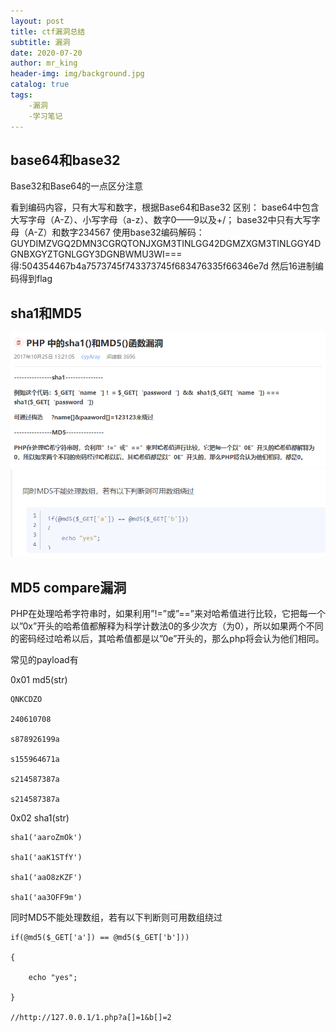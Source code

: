 ```yaml
---
layout: post
title: ctf漏洞总结
subtitle: 漏洞
date: 2020-07-20
author: mr_king
header-img: img/background.jpg
catalog: true
tags: 
    -漏洞
    -学习笔记
---
```


## base64和base32

Base32和Base64的一点区分注意

看到编码内容，只有大写和数字，根据Base64和Base32 区别：
base64中包含大写字母（A-Z）、小写字母（a-z）、数字0——9以及+/；
base32中只有大写字母（A-Z）和数字234567
使用base32编码解码：
GUYDIMZVGQ2DMN3CGRQTONJXGM3TINLGG42DGMZXGM3TINLGGY4DGNBXGYZTGNLGGY3DGNBWMU3WI===
得:504354467b4a7573745f743373745f683476335f66346e7d
然后16进制编码得到flag



## sha1和MD5
![](https://raw.githubusercontent.com/MrKing00/imagine/master/img20190728133015.png)
![](https://raw.githubusercontent.com/MrKing00/imagine/master/img20190728133212.png)


## MD5 compare漏洞

PHP在处理哈希字符串时，如果利用”!=”或”==”来对哈希值进行比较，它把每一个以”0x”开头的哈希值都解释为科学计数法0的多少次方（为0），所以如果两个不同的密码经过哈希以后，其哈希值都是以”0e”开头的，那么php将会认为他们相同。

常见的payload有



0x01 md5(str)

    QNKCDZO

    240610708

    s878926199a

    s155964671a

    s214587387a

    s214587387a

0x02 sha1(str)

    sha1('aaroZmOk')  

    sha1('aaK1STfY')

    sha1('aaO8zKZF')

    sha1('aa3OFF9m')



同时MD5不能处理数组，若有以下判断则可用数组绕过


```
if(@md5($_GET['a']) == @md5($_GET['b']))

{

    echo "yes";

}

//http://127.0.0.1/1.php?a[]=1&b[]=2
                                                    
```
